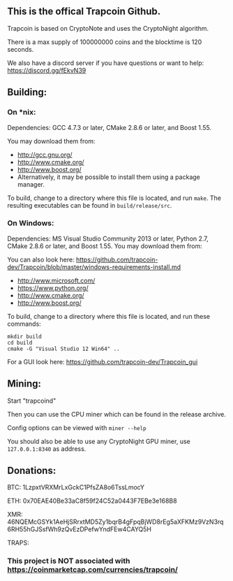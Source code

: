 ## This is the offical Trapcoin Github.

Trapcoin is based on CryptoNote and uses the CryptoNight algorithm.

There is a max supply of 100000000 coins and the blocktime is 120 seconds.

We also have a discord server if you have questions or want to help:
https://discord.gg/fEkvN39

## Building:

### On *nix:

Dependencies: GCC 4.7.3 or later, CMake 2.8.6 or later, and Boost 1.55.

You may download them from:

* http://gcc.gnu.org/
* http://www.cmake.org/
* http://www.boost.org/
* Alternatively, it may be possible to install them using a package manager.

To build, change to a directory where this file is located, and run `make`. The resulting executables can be found in `build/release/src`.

### On Windows:
Dependencies: MS Visual Studio Community 2013 or later, Python 2.7, CMake 2.8.6 or later, and Boost 1.55. You may download them from:

You can also look here: https://github.com/trapcoin-dev/Trapcoin/blob/master/windows-requirements-install.md

* http://www.microsoft.com/
* https://www.python.org/
* http://www.cmake.org/
* http://www.boost.org/

To build, change to a directory where this file is located, and run these commands: 
```
mkdir build
cd build
cmake -G "Visual Studio 12 Win64" ..
```

For a GUI look here: https://github.com/trapcoin-dev/Trapcoin_gui

## Mining:

Start "trapcoind"

Then you can use the CPU miner which can be found in the release archive.

Config options can be viewed with ```miner --help```

You should also be able to use any CryptoNight GPU miner, use ```127.0.0.1:8340``` as address.

## Donations:

BTC: 1LzpxtVRXMrLxGckC1PfsZA8o6TssLmocY

ETH: 0x70EAE40Be33aC8f59f24C52a0443F7EBe3e168B8

XMR: 46NQEMcGSYk1AeHjSRrxtMD5Zy1bqrB4gFpqBjWD8rEg5aXFKMz9VzN3rq6RH55hGJSsfWh9zQvEzDPefwYndFEw4CAYQ5H

TRAPS: 


### This project is NOT associated with https://coinmarketcap.com/currencies/trapcoin/
